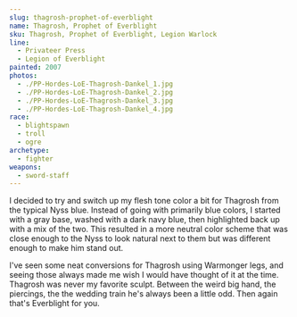 ```yaml
---
slug: thagrosh-prophet-of-everblight
name: Thagrosh, Prophet of Everblight
sku: Thagrosh, Prophet of Everblight, Legion Warlock
line:
  - Privateer Press
  - Legion of Everblight
painted: 2007
photos:
  - ./PP-Hordes-LoE-Thagrosh-Dankel_1.jpg
  - ./PP-Hordes-LoE-Thagrosh-Dankel_2.jpg
  - ./PP-Hordes-LoE-Thagrosh-Dankel_3.jpg
  - ./PP-Hordes-LoE-Thagrosh-Dankel_4.jpg
race:
  - blightspawn
  - troll
  - ogre
archetype:
  - fighter
weapons:
  - sword-staff
---
```


I decided to try and switch up my flesh tone color a bit for Thagrosh from the typical Nyss blue. Instead of going with primarily blue colors, I started with a gray base, washed with a dark navy blue, then highlighted back up with a mix of the two. This resulted in a more neutral color scheme that was close enough to the Nyss to look natural next to them but was different enough to make him stand out.

I've seen some neat conversions for Thagrosh using Warmonger legs, and seeing those always made me wish I would have thought of it at the time. Thagrosh was never my favorite sculpt. Between the weird big hand, the piercings, the the wedding train he's always been a little odd. Then again that's Everblight for you.
